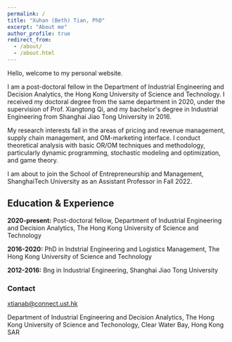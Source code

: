 ```yaml
---
permalink: /
title: "Xuhan (Beth) Tian, PhD"
excerpt: "About me"
author_profile: true
redirect_from: 
  - /about/
  - /about.html
---
```


Hello, welcome to my personal website. 

I am a post-doctoral fellow in the Department of Industrial Engineering and Decision Analytics, the Hong Kong University of Science and Technology. I received my doctoral degree from the same department in 2020, under the supervision of Prof. Xiangtong Qi, and my bachelor's degree in Industrial Engineering from Shanghai Jiao Tong University in 2016. 

My research interests fall in the areas of pricing and revenue management, supply chain management, and OM-marketing interface. I conduct theoretical analysis with basic OR/OM techniques and methodology, particularly dynamic programming, stochastic modeling and optimization, and game theory. 

I am about to join the School of Entrepreneurship and Management, ShanghaiTech University as an Assistant Professor in Fall 2022. 

## Education & Experience 

**2020-present:** Post-doctoral fellow, Department of Industrial Engineering and Decision Analytics, The Hong Kong University of Science and Technology 

**2016-2020:**   PhD in Indstrial Engineering and Logistics Management, The Hong Kong University of Science and Technology           

**2012-2016:**  Bng in Industrial Engineering, Shanghai Jiao Tong University
### Contact 

xtianab@connect.ust.hk

Department of Industrial Engineering and Decision Analytics, 
The Hong Kong University of Science and Techonology,
Clear Water Bay, Hong Kong SAR
